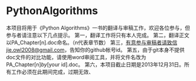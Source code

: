 PythonAlgorithms
================

本项目将用于《Python Algorithms》一书的翻译与审稿工作，欢迎各位参与，但参与者请注意以下几点提示。
第一，翻译工作将只有本人完成。
第二，翻译正文以PA_Chapter[n].doc命名。（n代表章节数）
第三，有意参与审稿者请致信jie.owl2008@gmail.com，告知你的github帐号id。
第五，由于git本身不提供doc文件的对比功能，请使用word审阅工具，并将文件名改为PA_Chapter[n]_by_[your id].doc。
第六，本项目截止日期是2013年12月31日。所有工作必须在此期间完成，过期无效、